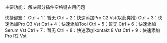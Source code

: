 主要功能：
        解决部分插件空格键占用问题


        
快捷键宏：
        Ctrl + 1：暂无
        Ctrl + 2：快速添加Pro C2 Vst(以此类推)
        Ctrl + 3：快速添加Pro Q3 Vst
        Ctrl + 4：快速添加Tool
        Ctrl + 5：暂无
        Ctrl + 6：快速添加Serum Vst
        Ctrl + 7：暂无
        Ctrl + 8：快速添加kontakt 8 Vst
        Ctrl + 9：快速添加Pro R2 Vst
